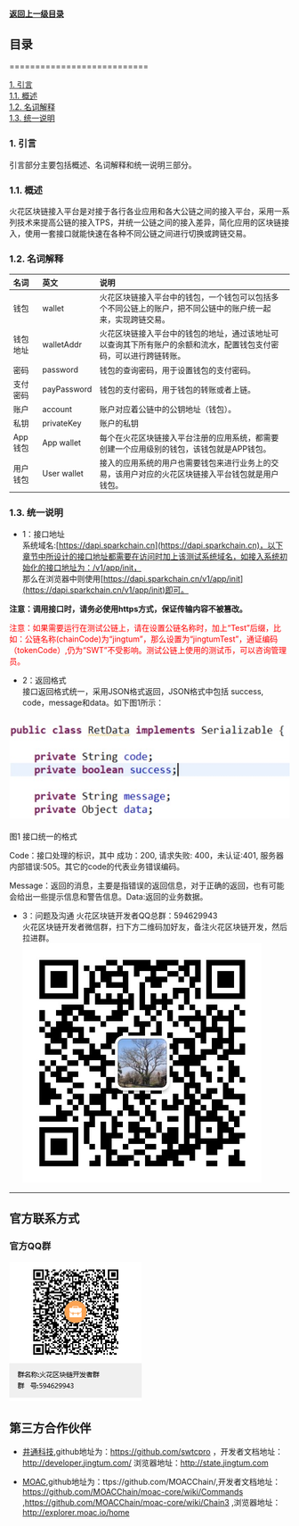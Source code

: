 #### <a href="./index.md#top">返回上一级目录</a>      

## 目录
=========================== 

<a href="./chapter01.md#1. 引言">1. 引言</a>  <br>
<a href="./chapter01.md#1.1. 概述">1.1. 概述</a>  <br>
<a href="./chapter01.md#1.2. 名词解释">1.2. 名词解释</a>  <br>
<a href="./chapter01.md#1.3. 统一说明">1.3. 统一说明</a>  <br>

### <a name="1. 引言">1. 引言</a>

引言部分主要包括概述、名词解释和统一说明三部分。

### <a name="1.1. 概述">1.1. 概述</a>

火花区块链接入平台是对接于各行各业应用和各大公链之间的接入平台，采用一系列技术来提高公链的接入TPS，并统一公链之间的接入差异，简化应用的区块链接入，使用一套接口就能快速在各种不同公链之间进行切换或跨链交易。

### <a name="1.2. 名词解释">1.2. 名词解释</a>

 
| 名词         | 英文       | 说明   |
| :------------- |:-------------| :-----|
| 钱包| wallet| 火花区块链接入平台中的钱包，一个钱包可以包括多个不同公链上的账户，把不同公链中的账户统一起来，实现跨链交易。|
| 钱包地址|walletAddr| 火花区块链接入平台中的钱包的地址，通过该地址可以查询其下所有账户的余额和流水，配置钱包支付密码，可以进行跨链转账。|
|密码| password |钱包的查询密码，用于设置钱包的支付密码。 |
|支付密码| payPassword | 钱包的支付密码，用于钱包的转账或者上链。|
|账户|account  | 账户对应着公链中的公钥地址（钱包）。|
|私钥 |privateKey | 账户的私钥 |
|App钱包|App wallet|每个在火花区块链接入平台注册的应用系统，都需要创建一个应用级别的钱包，该钱包就是APP钱包。|
|用户钱包|User wallet|接入的应用系统的用户也需要钱包来进行业务上的交易，该用户对应的火花区块链接入平台钱包就是用户钱包。|  

### <a name="1.3. 统一说明">1.3. 统一说明</a>  

- 1：接口地址    
系统域名:[https://dapi.sparkchain.cn](https://dapi.sparkchain.cn)，以下章节中所设计的接口地址都需要在访问时加上该测试系统域名，如接入系统初始化的接口地址为：/v1/app/init，  
那么在浏览器中则使用[https://dapi.sparkchain.cn/v1/app/init](https://dapi.sparkchain.cn/v1/app/init)即可。 

**注意：调用接口时，请务必使用https方式，保证传输内容不被篡改。**


<font color=Red> 
注意：如果需要运行在测试公链上，请在设置公链名称时，加上“Test”后缀，比如：公链名称(chainCode)为“jingtum”，那么设置为“jingtumTest”，通证编码（tokenCode）,仍为“SWT”不受影响。测试公链上使用的测试币，可以咨询管理员。
</font>

- 2：返回格式  
    接口返回格式统一，采用JSON格式返回，JSON格式中包括 success, code，message和data。如下图1所示：
  
 ![image](./pics/1528702150106.jpg?raw=true)
---  
图1 接口统一的格式  

Code：接口处理的标识，其中 成功：200, 请求失败: 400，未认证:401, 服务器内部错误:505。其它的code的代表业务错误编码。 
 
Message：返回的消息，主要是指错误的返回信息，对于正确的返回，也有可能会给出一些提示信息和警告信息。Data:返回的业务数据。  

- 3：问题及沟通
 火花区块链开发者QQ总群：594629943  
 火花区块链开发者微信群，扫下方二维码加好友，备注火花区块链开发，然后拉进群。  
![image](./pics/wechat.jpg?raw=true)
---




## 官方联系方式

### 官方QQ群

![QQ群：594629943](../sp.png)


## 第三方合作伙伴

 - <a href="https://www.jingtum.com/">井通科技</a>,github地址为：https://github.com/swtcpro ，开发者文档地址：http://developer.jingtum.com/  浏览器地址：http://state.jingtum.com

 - <a href="http://www.moac.io/">MOAC</a>,github地址为：ttps://github.com/MOACChain/,开发者文档地址：https://github.com/MOACChain/moac-core/wiki/Commands ,https://github.com/MOACChain/moac-core/wiki/Chain3 ,浏览器地址：http://explorer.moac.io/home

